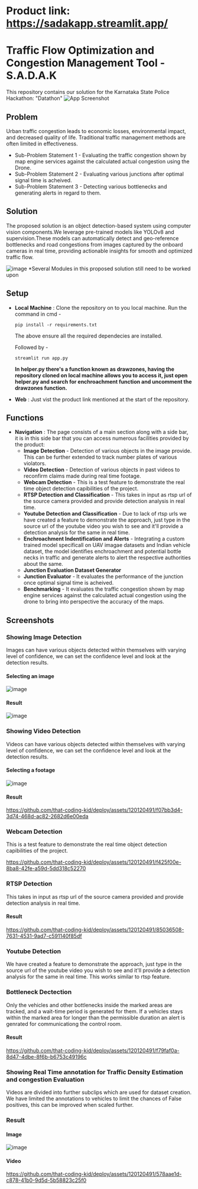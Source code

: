 
# Product link: https://sadakapp.streamlit.app/

# Traffic Flow Optimization and Congestion Management Tool - S.A.D.A.K

This repository contains our solution for the Karnataka State Police Hackathon: "Datathon"
![App Screenshot](cover.png)
## Problem

Urban traffic congestion leads to economic losses, environmental impact, and decreased quality of life. Traditional traffic management methods are often limited in effectiveness.  

- Sub-Problem Statement 1 - Evaluating the traffic congestion shown by map engine services against the calculated actual congestion using the Drone.
- Sub-Problem Statement 2 - Evaluating various junctions after optimal signal time is acheived.
- Sub-Problem Statement 3 - Detecting various bottlenecks and generating alerts in regard to them.

## Solution

The proposed solution is an object detection-based system using computer vision components.We leverage pre-trained models like YOLOv8 and supervision.These models can automatically detect and geo-reference bottlenecks and road congestions from images captured by the onboard cameras in real time, providing actionable insights for smooth and optimized traffic flow.

![image](https://github.com/Dev-on-go/S.A.D.A.K/assets/120119971/120599b9-5b57-4677-924e-7a0a3f4d21ef)
*Several Modules in this proposed solution still need to be worked upon

## Setup
- **Local Machine** :
  Clone the repository on to you local machine.
  Run the command in cmd -
  ```
  pip install -r requirements.txt
  ```
  The above ensure all the required dependecies are installed.

  Followed by -
  ```
  streamlit run app.py
  ```

  **In helper.py there's a function known as drawzones, having the repository cloned on local machine allows you to access it, just open helper.py and search for enchroachment function and uncomment the drawzones function.**
  
  
- **Web** :
  Just vist the product link mentioned at the start of the repository.

## Functions
- **Navigation** :
  The page consists of a main section along with a side bar, it is in this side bar that you can access numerous facilities provided by the product:
  - **Image Detection** - Detection of various objects in the image provide. This can be further extended to track number plates of various violators.
  - **Video Detection** - Detection of various objects in past videos to reconfirm claims made during real time footage.
  - **Webcam Detection** - This is a test feature to demonstrate the real time object detection capibilities of the project.
  - **RTSP Detection and Classification** - This takes in input as rtsp url of the source camera provided and provide detection analysis in real time.
  - **Youtube Detection and Classification** - Due to lack of rtsp urls we have created a feature to demonstrate the approach, just type in the source url of the youtube video you wish to see and it'll provide a detection analysis for the same in real time.
  - **Enchroachment Indentification and Alerts** - Integrating a custom trained model specificall on UAV imagae datasets and Indian vehicle dataset, the model identifies enchroachment and potential bottle necks in traffic and generate alerts to alert the respective authorities about the same.
  - **Junction Evaluation Dataset Generator**
  - **Junction Evaluator** - It evaluates the performance of the junction once optimal signal time is acheived.
  - **Benchmarking** - It evaluates the traffic congestion shown by map engine services against the calculated actual congestion using the drone to bring into perspective the accuracy of the maps.

 
  

## Screenshots

### Showing Image Detection
Images can have various objects detected within themselves with varying level of confidence, we can set the confidence level and look at the detection results.

#### Selecting an image
![image](pre.png)

#### Result

![image](result.png)

### Showing Video Detection
Videos can have various objects detected within themselves with varying level of confidence, we can set the confidence level and look at the detection results.
#### Selecting a footage
![image](vid_pre.png)


#### Result
https://github.com/that-coding-kid/deploy/assets/120120491/f07bb3d4-3d74-468d-ac82-2682d6e00eda


### Webcam Detection
This is a test feature to demonstrate the real time object detection capibilities of the project.

https://github.com/that-coding-kid/deploy/assets/120120491/f425f00e-8ba8-42fe-a59d-5dd318c52270




### RTSP Detection
This takes in input as rtsp url of the source camera provided and provide detection analysis in real time.

#### Result


https://github.com/that-coding-kid/deploy/assets/120120491/85036508-7631-4531-9ad7-c591140f85df



### Youtube Detection
We have created a feature to demonstrate the approach, just type in the source url of the youtube video you wish to see and it'll provide a detection analysis for the same in real time. This works similar to rtsp feature.


### Bottleneck Dectection
Only the vehicles and other bottlenecks inside the marked areas are tracked, and a wait-time period is generated for them. If a vehicles stays within the marked area for longer than the permissible duration an alert is genrated for communicationg the control room.

#### Result

https://github.com/that-coding-kid/deploy/assets/120120491/f79faf0a-8d47-4dbe-8f6b-b6753c49196c


### Showing Real Time annotation for Traffic Density Estimation and congestion Evaluation
Videos are divided into further subclips which are used for dataset creation.  
We have limited the annotations to vehicles to limit the chances of False positives, this can be improved when scaled further.

### Result
#### Image
![image](https://github.com/Dev-on-go/S.A.D.A.K/assets/120119971/c81c8850-1a2f-4778-9b2e-720754362698)
#### Video
https://github.com/that-coding-kid/deploy/assets/120120491/578aae1d-c878-41b0-9d5d-5b58823c25f0



